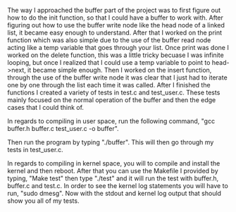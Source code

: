 The way I approached the buffer part of the project was to first figure out how
to do the init function, so that I could have a buffer to work with. After
figuring out how to use the buffer write node like the head node of a
linked list, it became easy enough to understand.
After that I worked on the print function which was also simple due to the
use of the buffer read node acting like a temp variable that goes through
your list.
Once print was done I worked on the delete function, this was a little tricky
becuase I was infinite looping, but once I realized that I could use a temp
variable to point to head->next, it became simple enough.
Then I worked on the insert function, through the use of the buffer write node
it was clear that I just had to iterate one by one through the list each time
it was called.
After I finished the functions I created a variety of tests in test.c and
test_user.c. These tests mainly focused on the normal operation of the buffer
and then the edge cases that I could think of.

In regards to compiling in user space, run the following command,
   "gcc buffer.h buffer.c test_user.c -o buffer".

Then run the program by typing "./buffer". This will then go through
my tests in test_user.c.

In regards to compiling in kernel space, you will to compile and install
the kernel and then reboot. After that you can use the Makefile I provided
by typing, "Make test" then type "./test" and it will run the test with
buffer.h, buffer.c and test.c. In order to see the kernel log statements
you will have to run, "sudo dmesg". Now with the stdout and kernel log output
that should show you all of my tests.